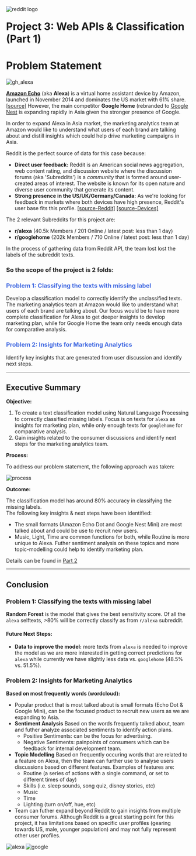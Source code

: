 <img src= "images/reddit.png" alt="reddit logo" align="left">

# Project 3: Web APIs & Classification (Part 1)

# Problem Statement

<img src= "images/Google_Home_vs_Amazon_Alexa.png" alt="gh_alexa">

**[Amazon Echo](https://en.wikipedia.org/wiki/Amazon_Echo)** (aka **Alexa**) is a virtual home assistant device by Amazon, launched in November 2014 and dominates the US market with 61% share. [[source]](https://voicebot.ai/2019/03/07/u-s-smart-speaker-ownership-rises-40-in-2018-to-66-4-million-and-amazon-echo-maintains-market-share-lead-says-new-report-from-voicebot/)  However, the main competitor **Google Home** (rebranded to [Google Nest](https://en.wikipedia.org/wiki/Google_Nest_(smart_speakers)) is expanding rapidly in Asia given the stronger presence of Google.  

In order to expand Alexa in Asia market, the marketing analytics team at Amazon would like to understand what users of each brand are talking about and distill insights which could help drive marketing campaigns in Asia.

Reddit is the perfect source of data for this case because:
- **Direct user feedback:** Reddit is an American social news aggregation, web content rating, and discussion website where the discussion forums (aka 'Subreddits') is a *community* that is formed around user-created areas of interest. The website is known for its open nature and diverse user community that generate its content.
- **Strong presence in the US/UK/Germany/Canada:** As we're looking for feedback in markets where both devices have high presence, Reddit's user base fits this profile.  [[source-Reddit]](https://www.statista.com/statistics/325144/reddit-global-active-user-distribution/) [[source-Devices]](https://voicebot.ai/2019/04/15/smart-speaker-installed-base-to-surpass-200-million-in-2019-grow-to-500-million-in-2023-canalys/)

The 2 relevant Subreddits for this project are:
- **r/alexa**  (40.5k Members / 201 Online / latest post: less than 1 day)
- **r/googlehome** (202k Members / 710 Online / latest post: less than 1 day)


In the process of gathering data from Reddit API, the team lost lost the labels of the subreddit texts.  

### So the scope of the project is 2 folds:

### <span style='color:royalblue'>Problem 1: Classifying the texts with missing label</span>

Develop a classification model to correctly identify the unclassified texts.  The marketing analytics team at Amazon would like to understand what users of each brand are talking about.  Our focus would be to have more complete classification for Alexa to get deeper insights to develop marketing plan, while for Google Home the team only needs enough data for comparative analysis.

### <span style='color:royalblue'>Problem 2: Insights for Marketing Analytics</span>

Identify key insights that are generated from user discussion and identify next steps.

---


## Executive Summary

**Objective:**
1. To create a text classification model using Natural Language Processing to correctly classified missing labels.  Focus is on texts for `alexa` as insights for marketing plan, while only enough texts for `googlehome` for comparative analysis.
2. Gain insights related to the consumer discussions and identify next steps for the marketing analytics team.


**Process:**

To address our problem statement, the following approach was taken:

<img src= "images/process.png" alt="process">


**Outcome:**

The classification model has around 80% accuracy in classifying the missing labels.  
The following key insights & next steps have been identified:
- The small formats (Amazon Echo Dot and Google Nest Mini) are most talked about and could be use to recruit new users.
- Music, Light, Time are common functions for both, while Routine is more unique to Alexa.  Futher sentiment analysis on these topics and more topic-modelling could help to identify marketing plan.

Details can be found in [Part 2](part_2-explore_data_and_modelling.ipynb)

---


## Conclusion

### Problem 1: Classifying the texts with missing label

**Random Forest** is the model that gives the best sensitivity score.  Of all the `alexa` selftexts, >80% will be correctly classify as from `r/alexa` subreddit.

#### Future Next Steps:

- **Data to improve the model:** more texts from `alexa` is needed to improve the model as we are more interested in getting correct predictions for `alexa` while currently we have slightly less data vs. `googlehome` (48.5% vs. 51.5%).

### Problem 2: Insights for Marketing Analytics



**Based on most frequently words (wordcloud):**

   - Popular product that is most talked about is small formats (Echo Dot & Google Mini), can be the focused product to recruit new users as we are expanding to Asia.
   - **Sentiment Analysis** Based on the words frequently talked about, team and futher analyze associated sentiments to identify action plans.
     - Positive Sentiments:  can be the focus for advertising.
     - Negative Sentiments:  painpoints of consumers which can be feedback for internal development team.
   - **Topic Modelling** Based on frequently occuring words that are related to a feature on Alexa, then the team can further use to analyse users discussions based on different features.  Examples of features are:
     - Routine (a series of actions with a single command, or set to different times of day)
     - Skills (i.e. sleep sounds, song quiz, disney stories, etc)
     - Music
     - Time
     - Lighting (turn on/off, hue, etc)
   - Team can futher expand beyond Reddit to gain insights from multiple consumer forums.  Although Reddit is a great starting point for this project, it has limitations based on specific user profiles (gearing towards US, male, younger population) and may not fully represent other user profiles.  

<img src= "images/alexa.png" alt="alexa" align="left">
<img src= "images/google.png" alt="google" align="left">
